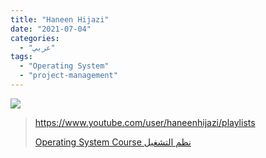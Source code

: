 ```yaml
---
title: "Haneen Hijazi"
date: "2021-07-04"
categories:
  - "عربي"
tags:
  - "Operating System"
  - "project-management"
---
```


![](https://yt3.ggpht.com/ytc/AKedOLSc-sG7iVCrqZFb0-PhDDjWmdG_yYlKEUDRkOWRRw=s88-c-k-c0x00ffffff-no-rj)

> https://www.youtube.com/user/haneenhijazi/playlists
>
> [Operating System Course نظم التشغيل](https://www.youtube.com/user/haneenhijazi/playlists)
